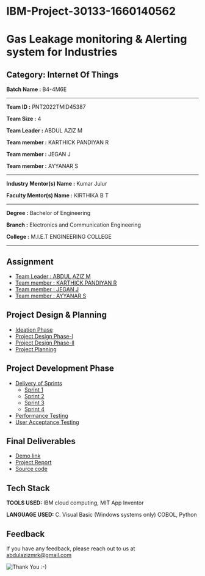 # IBM-Project-30133-1660140562

# Gas Leakage monitoring & Alerting system for Industries


## Category: Internet Of Things


**Batch Name :** B4-4M6E

---

**Team ID :** PNT2022TMID45387

**Team Size :** 4

**Team Leader :** ABDUL AZIZ M

**Team member :** KARTHICK PANDIYAN R

**Team member :** JEGAN J

**Team member :** AYYANAR S

---
**Industry Mentor(s) Name :**	Kumar Julur

**Faculty Mentor(s) Name :** KIRTHIKA B T

---

**Degree	:**	
Bachelor of Engineering

**Branch	:**	
Electronics and Communication Engineering

**College	:**	
M.I.E.T ENGINEERING COLLEGE

---





## Assignment  

 - [Team Leader : ABDUL AZIZ M](https://github.com/IBM-EPBL/IBM-Project-30133-1660140562/tree/main/Assignments/Team%20Leader%20ABDUL%20AZIZ)
 - [Team member : KARTHICK PANDIYAN R](https://github.com/IBM-EPBL/IBM-Project-30133-1660140562/tree/main/Assignments/Team%20Member-2%20Karthick)
 - [Team member : JEGAN J](https://github.com/IBM-EPBL/IBM-Project-30133-1660140562/tree/main/Assignments/Team%20Member%20-%203%20JEGAN%20J)
 - [Team member : AYYANAR S](https://github.com/IBM-EPBL/IBM-Project-30133-1660140562/tree/main/Assignments/Team%20Member-1%20AYYANAR)


## Project Design & Planning

- [Ideation Phase](https://github.com/IBM-EPBL/IBM-Project-30133-1660140562/tree/main/Project%20Design%20%26%20Planning/Ideation%20Phase)
- [Project Design Phase-l](https://github.com/IBM-EPBL/IBM-Project-30133-1660140562/tree/main/Project%20Design%20%26%20Planning/Project%20Design%20Phase-l)
- [Project Design Phase-ll](https://github.com/IBM-EPBL/IBM-Project-30133-1660140562/tree/main/Project%20Design%20%26%20Planning/Project%20Design%20Phase-ll)
- [Project Planning](https://github.com/IBM-EPBL/IBM-Project-30133-1660140562/tree/main/Project%20Design%20%26%20Planning/Project%20Planning)


## Project Development Phase

- [Delivery of Sprints](https://github.com/IBM-EPBL/IBM-Project-30133-1660140562/tree/main/Project%20Development%20Phase/Delivery%20of%20Sprints)
  - [Sprint 1](https://github.com/IBM-EPBL/IBM-Project-30133-1660140562/tree/main/Project%20Development%20Phase/Delivery%20of%20Sprints/Sprint%201)
  - [Sprint 2](https://github.com/IBM-EPBL/IBM-Project-30133-1660140562/tree/main/Project%20Development%20Phase/Delivery%20of%20Sprints/Sprint%202)
  - [Sprint 3](https://github.com/IBM-EPBL/IBM-Project-30133-1660140562/tree/main/Project%20Development%20Phase/Delivery%20of%20Sprints/Sprint%203)
  - [Sprint 4](https://github.com/IBM-EPBL/IBM-Project-30133-1660140562/tree/main/Project%20Development%20Phase/Delivery%20of%20Sprints/Sprint%204)
- [Performance Testing](https://github.com/IBM-EPBL/IBM-Project-30133-1660140562/tree/main/Project%20Development%20Phase/Performance%20Testing)
- [User Acceptance Testing](https://github.com/IBM-EPBL/IBM-Project-30133-1660140562/tree/main/Project%20Development%20Phase/User%20Acceptance%20Testing)


## Final Deliverables

- [Demo link](https://github.com/IBM-EPBL/IBM-Project-30133-1660140562/tree/main/Final%20Deliverables/Demo%20link)
- [Project Report](https://github.com/IBM-EPBL/IBM-Project-30133-1660140562/tree/main/Final%20Deliverables/Project%20Report)
- [Source code](https://github.com/IBM-EPBL/IBM-Project-30133-1660140562/tree/main/Final%20Deliverables/Source%20code)


## Tech Stack

**TOOLS USED:** IBM cloud computing, MIT App Inventor

**LANGUAGE USED:** C. Visual Basic (Windows systems only) COBOL, Python


## Feedback

If you have any feedback, please reach out to us at abdulazizmrk@gmail.com




![Thank You :-)](https://i0.wp.com/paulaspoint.com/wp-content/uploads/2018/04/thank-you.jpg?fit=275%2C183)
